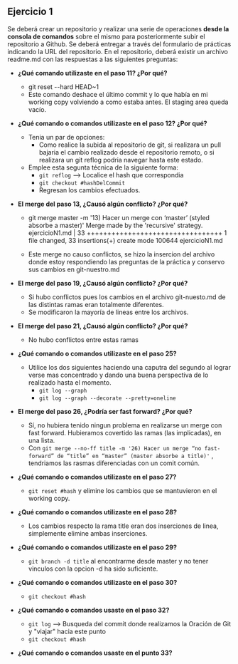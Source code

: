 ## Ejercicio 1

Se deberá crear un repositorio y realizar una serie de operaciones **desde la consola de
comandos** sobre el mismo para posteriormente subir el repositorio a Github.
Se deberá entregar a través del formulario de prácticas indicando la URL del repositorio. En el
repositorio, deberá existir un archivo readme.md con las respuestas a las siguientes preguntas:

- **¿Qué comando utilizaste en el paso 11? ¿Por qué?**

  - git reset --hard HEAD~1
  - Este comando deshace el último commit y lo que había en mi working copy
    volviendo a como estaba antes. El staging area queda vacío.

- **¿Qué comando o comandos utilizaste en el paso 12? ¿Por qué?**

  - Tenia un par de opciones:
    - Como realice la subida al repositorio de git, si realizara un pull bajaria el cambio realizado desde el repositorio remoto, o si realizara un git reflog podria navegar hasta este estado.
  - Emplee esta segunta técnica de la siguiente forma:
    - `git reflog` --> Localice el hash que correspondia
    - `git checkout #hashDelCommit`
    - Regresan los cambios efectuados.

- **El merge del paso 13, ¿Causó algún conflicto? ¿Por qué?**

  - git merge master -m '13) Hacer un merge con ‘master’ (styled absorbe a master)'
    Merge made by the 'recursive' strategy.
    ejercicioN1.md | 33 +++++++++++++++++++++++++++++++++
    1 file changed, 33 insertions(+)
    create mode 100644 ejercicioN1.md

  - Este merge no causo conflictos, se hizo la insercion del archivo donde estoy respondiendo las preguntas de la práctica y conservo sus cambios en git-nuestro.md

- **El merge del paso 19, ¿Causó algún conflicto? ¿Por qué?**

  - Si hubo conflictos pues los cambios en el archivo git-nuesto.md de las distintas ramas eran totalmente diferentes.
  - Se modificaron la mayoría de lineas entre los archivos.

- **El merge del paso 21, ¿Causó algún conflicto? ¿Por qué?**

  - No hubo conflictos entre estas ramas

- **¿Qué comando o comandos utilizaste en el paso 25?**

  - Utilice los dos siguientes haciendo una caputra del segundo al lograr verse mas concentrado y dando una buena perspectiva de lo realizado hasta el momento.
    - `git log --graph`
    - `git log --graph --decorate --pretty=oneline`

- **El merge del paso 26, ¿Podría ser fast forward? ¿Por qué?**

  - Sí, no hubiera tenido ningun problema en realizarse un merge con fast forward. Hubieramos covertido las ramas (las implicadas), en una lista.
  - Con `git merge --no-ff title -m '26) Hacer un merge “no fast-forward” de “title” en “master” (master absorbe a title)'` ,
    tendriamos las rasmas diferenciadas con un comit común.

- **¿Qué comando o comandos utilizaste en el paso 27?**

  - `git reset #hash` y elimine los cambios que se mantuvieron en el working copy.

- **¿Qué comando o comandos utilizaste en el paso 28?**

  - Los cambios respecto la rama title eran dos inserciones de linea, simplemente elimine ambas inserciones.

- **¿Qué comando o comandos utilizaste en el paso 29?**

  - `git branch -d title` al encontrarme desde master y no tener vinculos con la opcion -d ha sido suficiente.

- **¿Qué comando o comandos utilizaste en el paso 30?**

  - `git checkout #hash`

- **¿Qué comando o comandos usaste en el paso 32?**

  - `git log` --> Busqueda del commit donde realizamos la Oración de Git y
    "viajar" hacia este punto
  - `git checkout #hash`

- **¿Qué comando o comandos usaste en el punto 33?**
